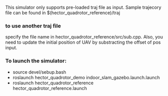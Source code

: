 This simulator only supports pre-loaded traj file as input. Sample trajecory file can be found in $(hector_quadrotor_reference)/traj

### to use another traj file
specify the file name in hector_quadrotor_reference/src/sub.cpp.
Also, you need to update  the initial position of UAV by substracting the offset of pos input.

### To launch the simulator:
- source devel/sebup.bash
- roslaunch hector_quadrotor_demo indoor_slam_gazebo.launch.launch
- roslaunch hector_quadrotor_reference hector_quadrotor_reference.launch




